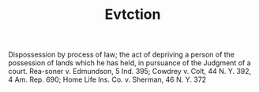 ---
title: Evtction
letter: E
permalink: "/definitions/bld-evtction.html"
body: Dispossession by process of law; the act of depriving a person of the possession
  of lands which he has held, in pursuance of the Judgment of a court. Rea-soner v.
  Edmundson, 5 Ind. 395; Cowdrey v. Colt, 44 N. Y. 392, 4 Am. Rep. 690; Home Life
  Ins. Co. v. Sherman, 46 N. Y. 372
published_at: '2018-07-07'
source: Black's Law Dictionary 2nd Ed (1910)
layout: post
---